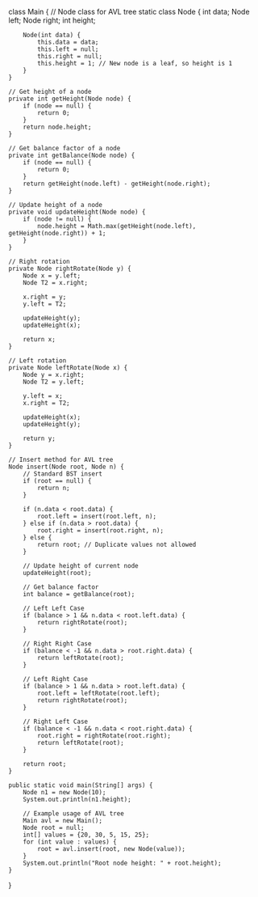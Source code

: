 class Main {
    // Node class for AVL tree
    static class Node {
        int data;
        Node left;
        Node right;
        int height;
        
        Node(int data) {
            this.data = data;
            this.left = null;
            this.right = null;
            this.height = 1; // New node is a leaf, so height is 1
        }
    }
    
    // Get height of a node
    private int getHeight(Node node) {
        if (node == null) {
            return 0;
        }
        return node.height;
    }
    
    // Get balance factor of a node
    private int getBalance(Node node) {
        if (node == null) {
            return 0;
        }
        return getHeight(node.left) - getHeight(node.right);
    }
    
    // Update height of a node
    private void updateHeight(Node node) {
        if (node != null) {
            node.height = Math.max(getHeight(node.left), getHeight(node.right)) + 1;
        }
    }
    
    // Right rotation
    private Node rightRotate(Node y) {
        Node x = y.left;
        Node T2 = x.right;
        
        x.right = y;
        y.left = T2;
        
        updateHeight(y);
        updateHeight(x);
        
        return x;
    }
    
    // Left rotation
    private Node leftRotate(Node x) {
        Node y = x.right;
        Node T2 = y.left;
        
        y.left = x;
        x.right = T2;
        
        updateHeight(x);
        updateHeight(y);
        
        return y;
    }
    
    // Insert method for AVL tree
    Node insert(Node root, Node n) {
        // Standard BST insert
        if (root == null) {
            return n;
        }
        
        if (n.data < root.data) {
            root.left = insert(root.left, n);
        } else if (n.data > root.data) {
            root.right = insert(root.right, n);
        } else {
            return root; // Duplicate values not allowed
        }
        
        // Update height of current node
        updateHeight(root);
        
        // Get balance factor
        int balance = getBalance(root);
        
        // Left Left Case
        if (balance > 1 && n.data < root.left.data) {
            return rightRotate(root);
        }
        
        // Right Right Case
        if (balance < -1 && n.data > root.right.data) {
            return leftRotate(root);
        }
        
        // Left Right Case
        if (balance > 1 && n.data > root.left.data) {
            root.left = leftRotate(root.left);
            return rightRotate(root);
        }
        
        // Right Left Case
        if (balance < -1 && n.data < root.right.data) {
            root.right = rightRotate(root.right);
            return leftRotate(root);
        }
        
        return root;
    }
    
    public static void main(String[] args) {
        Node n1 = new Node(10);
        System.out.println(n1.height);
        
        // Example usage of AVL tree
        Main avl = new Main();
        Node root = null;
        int[] values = {20, 30, 5, 15, 25};
        for (int value : values) {
            root = avl.insert(root, new Node(value));
        }
        System.out.println("Root node height: " + root.height);
    }
}
